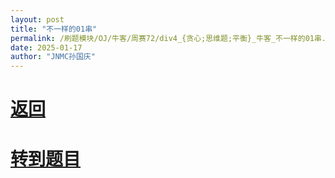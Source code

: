```yaml
---
layout: post
title: "不一样的01串"
permalink: /刷题模块/OJ/牛客/周赛72/div4_{贪心;思维题;平衡}_牛客_不一样的01串.md/
date: 2025-01-17
author: "JNMC孙国庆"
---
```


# [返回](https://aliceauto.github.io/%E5%88%B7%E9%A2%98%E6%A8%A1%E5%9D%97/OJ/)
# [转到题目](https://ac.nowcoder.com/acm/contest/98256/C)